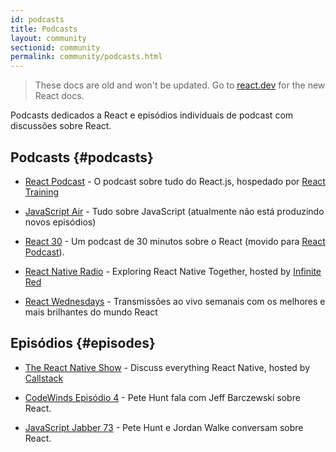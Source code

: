 ```yaml
---
id: podcasts
title: Podcasts
layout: community
sectionid: community
permalink: community/podcasts.html
---
```


<div class="scary">

> These docs are old and won't be updated. Go to [react.dev](https://pt-br.react.dev/) for the new React docs.

</div>

Podcasts dedicados a React e episódios individuais de podcast com discussões sobre React.

## Podcasts {#podcasts}

- [React Podcast](https://reactpodcast.simplecast.fm/) - O podcast sobre tudo do React.js, hospedado por [React Training](https://reacttraining.com)

- [JavaScript Air](https://javascriptair.com/) - Tudo sobre JavaScript (atualmente não está produzindo novos episódios)

- [React 30](https://react30.com/) - Um podcast de 30 minutos sobre o React (movido para [React Podcast](https://reactpodcast.simplecast.fm/)).

- [React Native Radio](https://reactnativeradio.com) - Exploring React Native Together, hosted by [Infinite Red](https://infinite.red)

- [React Wednesdays](https://www.telerik.com/react-wednesdays) - Transmissões ao vivo semanais com os melhores e mais brilhantes do mundo React

## Episódios {#episodes}

- [The React Native Show](https://callstack.com/podcast-react-native-show) - Discuss everything React Native, hosted by [Callstack](https://callstack.com/?utm_campaign=Podcast&utm_source=reactjs_org&utm_medium=community_podcasts)

- [CodeWinds Episódio 4](https://codewinds.com/podcast/004.html) - Pete Hunt fala com Jeff Barczewski sobre React.

- [JavaScript Jabber 73](https://devchat.tv/js-jabber/073-jsj-react-with-pete-hunt-and-jordan-walke) - Pete Hunt e Jordan Walke conversam sobre React.
